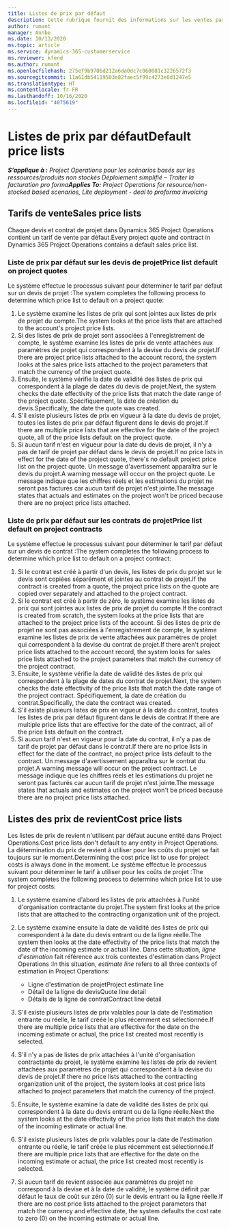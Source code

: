 ```yaml
---
title: Listes de prix par défaut
description: Cette rubrique fournit des informations sur les ventes par défaut et les listes de prix de revient dans Project Operations.
author: rumant
manager: Annbe
ms.date: 10/13/2020
ms.topic: article
ms.service: dynamics-365-customerservice
ms.reviewer: kfend
ms.author: rumant
ms.openlocfilehash: 275ef9b9706d212a6da0dc7c060081c3226572f3
ms.sourcegitcommit: 11a61db54119503e82faec5f99c4273e8d1247e5
ms.translationtype: HT
ms.contentlocale: fr-FR
ms.lasthandoff: 10/16/2020
ms.locfileid: "4075619"
---
```

# <a name="default-price-lists"></a><span data-ttu-id="55f0c-103">Listes de prix par défaut</span><span class="sxs-lookup"><span data-stu-id="55f0c-103">Default price lists</span></span>

<span data-ttu-id="55f0c-104">_**S’applique à :** Project Operations pour les scénarios basés sur les ressources/produits non stockés Déploiement simplifié – Traiter la facturation pro forma_</span><span class="sxs-lookup"><span data-stu-id="55f0c-104">_**Applies To:** Project Operations for resource/non-stocked based scenarios, Lite deployment - deal to proforma invoicing_</span></span>

## <a name="sales-price-lists"></a><span data-ttu-id="55f0c-105">Tarifs de vente</span><span class="sxs-lookup"><span data-stu-id="55f0c-105">Sales price lists</span></span>

<span data-ttu-id="55f0c-106">Chaque devis et contrat de projet dans Dynamics 365 Project Operations contient un tarif de vente par défaut.</span><span class="sxs-lookup"><span data-stu-id="55f0c-106">Every project quote and contract in Dynamics 365 Project Operations contains a default sales price list.</span></span> 

### <a name="price-list-default-on-project-quotes"></a><span data-ttu-id="55f0c-107">Liste de prix par défaut sur les devis de projet</span><span class="sxs-lookup"><span data-stu-id="55f0c-107">Price list default on project quotes</span></span>
<span data-ttu-id="55f0c-108">Le système effectue le processus suivant pour déterminer le tarif par défaut sur un devis de projet :</span><span class="sxs-lookup"><span data-stu-id="55f0c-108">The system completes the following process to determine which price list to default on a project quote:</span></span>

1. <span data-ttu-id="55f0c-109">Le système examine les listes de prix qui sont jointes aux listes de prix de projet du compte.</span><span class="sxs-lookup"><span data-stu-id="55f0c-109">The system looks at the price lists that are attached to the account's project price lists.</span></span> 
2. <span data-ttu-id="55f0c-110">Si des listes de prix de projet sont associées à l'enregistrement de compte, le système examine les listes de prix de vente attachées aux paramètres de projet qui correspondent à la devise du devis de projet.</span><span class="sxs-lookup"><span data-stu-id="55f0c-110">If there are project price lists attached to the account record, the system looks at the sales price lists attached to the project parameters that match the currency of the project quote.</span></span>
3. <span data-ttu-id="55f0c-111">Ensuite, le système vérifie la date de validité des listes de prix qui correspondent à la plage de dates du devis de projet.</span><span class="sxs-lookup"><span data-stu-id="55f0c-111">Next, the system checks the date effectivity of the price lists that match the date range of the project quote.</span></span> <span data-ttu-id="55f0c-112">Spécifiquement, la date de création du devis.</span><span class="sxs-lookup"><span data-stu-id="55f0c-112">Specifically, the date the quote was created.</span></span>
4. <span data-ttu-id="55f0c-113">S'il existe plusieurs listes de prix en vigueur à la date du devis de projet, toutes les listes de prix par défaut figurent dans le devis de projet.</span><span class="sxs-lookup"><span data-stu-id="55f0c-113">If there are multiple price lists that are effective for the date of the project quote, all of the price lists default on the project quote.</span></span>
5. <span data-ttu-id="55f0c-114">Si aucun tarif n'est en vigueur pour la date du devis de projet, il n'y a pas de tarif de projet par défaut dans le devis de projet.</span><span class="sxs-lookup"><span data-stu-id="55f0c-114">If no price lists in effect for the date of the project quote, there's no default project price list on the project quote.</span></span> <span data-ttu-id="55f0c-115">Un message d'avertissement apparaîtra sur le devis du projet.</span><span class="sxs-lookup"><span data-stu-id="55f0c-115">A warning message will occur on the project quote.</span></span> <span data-ttu-id="55f0c-116">Le message indique que les chiffres réels et les estimations du projet ne seront pas facturés car aucun tarif de projet n'est jointe.</span><span class="sxs-lookup"><span data-stu-id="55f0c-116">The message states that actuals and estimates on the project won't be priced because there are no project price lists attached.</span></span>

### <a name="price-list-default-on-project-contracts"></a><span data-ttu-id="55f0c-117">Liste de prix par défaut sur les contrats de projet</span><span class="sxs-lookup"><span data-stu-id="55f0c-117">Price list default on project contracts</span></span> 
<span data-ttu-id="55f0c-118">Le système effectue le processus suivant pour déterminer le tarif par défaut sur un devis de contrat :</span><span class="sxs-lookup"><span data-stu-id="55f0c-118">The system completes the following process to determine which price list to default on a project contract:</span></span>

1. <span data-ttu-id="55f0c-119">Si le contrat est créé à partir d'un devis, les listes de prix du projet sur le devis sont copiées séparément et jointes au contrat de projet.</span><span class="sxs-lookup"><span data-stu-id="55f0c-119">If the contract is created from a quote, the project price lists on the quote are copied over separately and attached to the project contract.</span></span>
2. <span data-ttu-id="55f0c-120">Si le contrat est créé à partir de zéro, le système examine les listes de prix qui sont jointes aux listes de prix de projet du compte.</span><span class="sxs-lookup"><span data-stu-id="55f0c-120">If the contract is created from scratch, the system looks at the price lists that are attached to the project price lists of the account.</span></span> <span data-ttu-id="55f0c-121">Si des listes de prix de projet ne sont pas associées à l'enregistrement de compte, le système examine les listes de prix de vente attachées aux paramètres de projet qui correspondent à la devise du contrat de projet.</span><span class="sxs-lookup"><span data-stu-id="55f0c-121">If there aren't project price lists attached to the account record, the system looks for sales price lists attached to the project parameters that match the currency of the project contract.</span></span>
4. <span data-ttu-id="55f0c-122">Ensuite, le système vérifie la date de validité des listes de prix qui correspondent à la plage de dates du contrat de projet.</span><span class="sxs-lookup"><span data-stu-id="55f0c-122">Next, the system checks the date effectivity of the price lists that match the date range of the project contract.</span></span> <span data-ttu-id="55f0c-123">Spécifiquement, la date de création du contrat.</span><span class="sxs-lookup"><span data-stu-id="55f0c-123">Specifically, the date the contract was created.</span></span>
5. <span data-ttu-id="55f0c-124">S'il existe plusieurs listes de prix en vigueur à la date du contrat, toutes les listes de prix par défaut figurent dans le devis de contrat.</span><span class="sxs-lookup"><span data-stu-id="55f0c-124">If there are multiple price lists that are effective for the date of the contract, all of the price lists default on the contract.</span></span>
6. <span data-ttu-id="55f0c-125">Si aucun tarif n'est en vigueur pour la date du contrat, il n'y a pas de tarif de projet par défaut dans le contrat.</span><span class="sxs-lookup"><span data-stu-id="55f0c-125">If there are no price lists in effect for the date of the contract, no project price lists default to the contract.</span></span> <span data-ttu-id="55f0c-126">Un message d'avertissement apparaîtra sur le contrat du projet.</span><span class="sxs-lookup"><span data-stu-id="55f0c-126">A warning message will occur on the project contract.</span></span> <span data-ttu-id="55f0c-127">Le message indique que les chiffres réels et les estimations du projet ne seront pas facturés car aucun tarif de projet n'est jointe.</span><span class="sxs-lookup"><span data-stu-id="55f0c-127">The message states that actuals and estimates on the project won't be priced because there are no project price lists attached.</span></span>

## <a name="cost-price-lists"></a><span data-ttu-id="55f0c-128">Listes des prix de revient</span><span class="sxs-lookup"><span data-stu-id="55f0c-128">Cost price lists</span></span>

<span data-ttu-id="55f0c-129">Les listes de prix de revient n'utilisent par défaut aucune entité dans Project Operations.</span><span class="sxs-lookup"><span data-stu-id="55f0c-129">Cost price lists don't default to any entity in Project Operations.</span></span> <span data-ttu-id="55f0c-130">La détermination du prix de revient à utiliser pour les coûts du projet se fait toujours sur le moment.</span><span class="sxs-lookup"><span data-stu-id="55f0c-130">Determining the cost price list to use for project costs is always done in the moment.</span></span> <span data-ttu-id="55f0c-131">Le système effectue le processus suivant pour déterminer le tarif à utiliser pour les coûts de projet :</span><span class="sxs-lookup"><span data-stu-id="55f0c-131">The system completes the following process to determine which price list to use for project costs:</span></span>

1. <span data-ttu-id="55f0c-132">Le système examine d'abord les listes de prix attachées à l'unité d'organisation contractante du projet.</span><span class="sxs-lookup"><span data-stu-id="55f0c-132">The system first looks at the price lists that are attached to the contracting organization unit of the project.</span></span>
2. <span data-ttu-id="55f0c-133">Le système examine ensuite la date de validité des listes de prix qui correspondent à la date du devis entrant ou de la ligne réelle.</span><span class="sxs-lookup"><span data-stu-id="55f0c-133">The system then looks at the date effectivity of the price lists that match the date of the incoming estimate or actual line.</span></span> <span data-ttu-id="55f0c-134">Dans cette situation, *ligne d'estimation* fait référence aux trois contextes d'estimation dans Project Operations :</span><span class="sxs-lookup"><span data-stu-id="55f0c-134">In this situation, *estimate line* refers to all three contexts of estimation in Project Operations:</span></span>

    - <span data-ttu-id="55f0c-135">Ligne d'estimation de projet</span><span class="sxs-lookup"><span data-stu-id="55f0c-135">Project estimate line</span></span>
    - <span data-ttu-id="55f0c-136">Détail de la ligne de devis</span><span class="sxs-lookup"><span data-stu-id="55f0c-136">Quote line detail</span></span>
    - <span data-ttu-id="55f0c-137">Détails de la ligne de contrat</span><span class="sxs-lookup"><span data-stu-id="55f0c-137">Contract line detail</span></span>
  
3. <span data-ttu-id="55f0c-138">S'il existe plusieurs listes de prix valables pour la date de l'estimation entrante ou réelle, le tarif créée le plus récemment est sélectionnée.</span><span class="sxs-lookup"><span data-stu-id="55f0c-138">If there are multiple price lists that are effective for the date on the incoming estimate or actual, the price list created most recently is selected.</span></span>
4. <span data-ttu-id="55f0c-139">S'il n'y a pas de listes de prix attachées à l'unité d'organisation contractante du projet, le système examine les listes de prix de revient attachées aux paramètres de projet qui correspondent à la devise du devis de projet.</span><span class="sxs-lookup"><span data-stu-id="55f0c-139">If there no price lists attached to the contracting organization unit of the project, the system looks at cost price lists attached to project parameters that match the currency of the project.</span></span>
5. <span data-ttu-id="55f0c-140">Ensuite, le système examine la date de validité des listes de prix qui correspondent à la date du devis entrant ou de la ligne réelle.</span><span class="sxs-lookup"><span data-stu-id="55f0c-140">Next the system looks at the date effectivity of the price lists that match the date of the incoming estimate or actual line.</span></span> 
6. <span data-ttu-id="55f0c-141">S'il existe plusieurs listes de prix valables pour la date de l'estimation entrante ou réelle, le tarif créée le plus récemment est sélectionnée.</span><span class="sxs-lookup"><span data-stu-id="55f0c-141">If there are multiple price lists that are effective for the date on the incoming estimate or actual, the price list created most recently is selected.</span></span>
7. <span data-ttu-id="55f0c-142">Si aucun tarif de revient associée aux paramètres du projet ne correspond à la devise et à la date de validité, le système définit par défaut le taux de coût sur zéro (0) sur le devis entrant ou la ligne réelle.</span><span class="sxs-lookup"><span data-stu-id="55f0c-142">If there are no cost price lists attached to the project parameters that match the currency and effective date, the system defaults the cost rate to zero (0) on the incoming estimate or actual line.</span></span>
